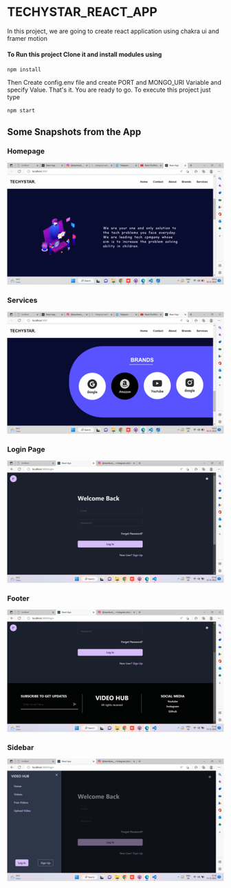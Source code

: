 # TECHYSTAR_REACT_APP
In this project, we are going to create react application using chakra ui and framer motion

#### To Run this project Clone it and install modules using
```
npm install
```

Then Create config.env file and create PORT and MONGO_URI Variable and specify Value.
That's it. You are ready to go. To execute this project just type
```
npm start
```

## Some Snapshots from the App

### Homepage

  <img src= "https://github.com/kumkumverma/techystar-reactjs/blob/main/snaps/003.png" alt= "homepage img">

### Services
  
  <img src= "https://github.com/kumkumverma/techystar-reactjs/blob/main/snaps/002.png" alt= "services img">

### Login Page
    
   <img src= "https://github.com/kumkumverma/chakra-ui-react-app/blob/main/snaps/001.png" alt= "login page img">
    

### Footer
      
   <img src= "https://github.com/kumkumverma/chakra-ui-react-app/blob/main/snaps/002.png" alt= "Footerimg">
   
### Sidebar
      
   <img src= "https://github.com/kumkumverma/chakra-ui-react-app/blob/main/snaps/003.png" alt= "sidebar img">
